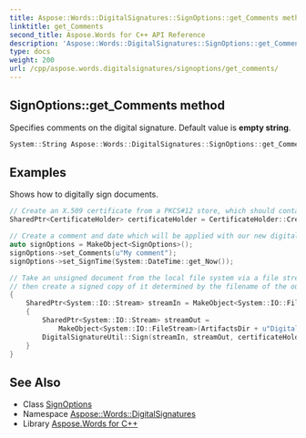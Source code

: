 ```yaml
---
title: Aspose::Words::DigitalSignatures::SignOptions::get_Comments method
linktitle: get_Comments
second_title: Aspose.Words for C++ API Reference
description: 'Aspose::Words::DigitalSignatures::SignOptions::get_Comments method. Specifies comments on the digital signature. Default value is empty string in C++.'
type: docs
weight: 200
url: /cpp/aspose.words.digitalsignatures/signoptions/get_comments/
---
```

## SignOptions::get_Comments method


Specifies comments on the digital signature. Default value is **empty string**.

```cpp
System::String Aspose::Words::DigitalSignatures::SignOptions::get_Comments() const
```


## Examples



Shows how to digitally sign documents. 
```cpp
// Create an X.509 certificate from a PKCS#12 store, which should contain a private key.
SharedPtr<CertificateHolder> certificateHolder = CertificateHolder::Create(MyDir + u"morzal.pfx", u"aw");

// Create a comment and date which will be applied with our new digital signature.
auto signOptions = MakeObject<SignOptions>();
signOptions->set_Comments(u"My comment");
signOptions->set_SignTime(System::DateTime::get_Now());

// Take an unsigned document from the local file system via a file stream,
// then create a signed copy of it determined by the filename of the output file stream.
{
    SharedPtr<System::IO::Stream> streamIn = MakeObject<System::IO::FileStream>(MyDir + u"Document.docx", System::IO::FileMode::Open);
    {
        SharedPtr<System::IO::Stream> streamOut =
            MakeObject<System::IO::FileStream>(ArtifactsDir + u"DigitalSignatureUtil.SignDocument.docx", System::IO::FileMode::OpenOrCreate);
        DigitalSignatureUtil::Sign(streamIn, streamOut, certificateHolder, signOptions);
    }
}
```

## See Also

* Class [SignOptions](../)
* Namespace [Aspose::Words::DigitalSignatures](../../)
* Library [Aspose.Words for C++](../../../)
